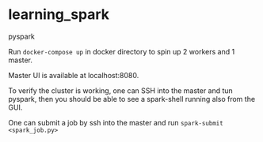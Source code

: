 # learning_spark
pyspark

Run ``docker-compose up`` in docker directory to spin up 2 workers and 1 master.

Master UI is available at localhost:8080.

To verify the cluster is working, one can SSH into the master and tun pyspark, then you should be able to see
a spark-shell running also from the GUI.

One can submit a job by ssh into the master and run ``spark-submit <spark_job.py>``

